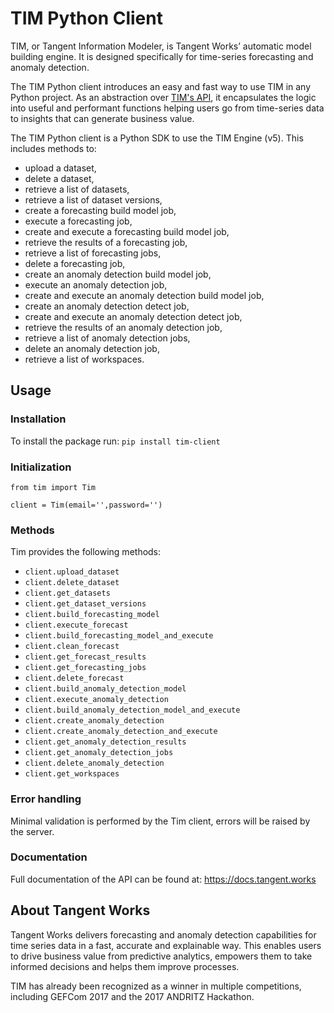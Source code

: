 # TIM Python Client

TIM, or Tangent Information Modeler, is Tangent Works’ automatic model building engine. It is designed specifically for time-series forecasting and anomaly detection.

The TIM Python client introduces an easy and fast way to use TIM in any Python project. As an abstraction over [TIM's API](https://tim-platform.tangent.works/api/v5/swagger-ui.html), it encapsulates the logic into useful and performant functions helping users go from time-series data to insights that can generate business value.

The TIM Python client is a Python SDK to use the TIM Engine (v5). This includes methods to:

- upload a dataset,
- delete a dataset,
- retrieve a list of datasets,
- retrieve a list of dataset versions,
- create a forecasting build model job,
- execute a forecasting job,
- create and execute a forecasting build model job,
- retrieve the results of a forecasting job,
- retrieve a list of forecasting jobs,
- delete a forecasting job,
- create an anomaly detection build model job,
- execute an anomaly detection job,
- create and execute an anomaly detection build model job,
- create an anomaly detection detect job,
- create and execute an anomaly detection detect job,
- retrieve the results of an anomaly detection job,
- retrieve a list of anomaly detection jobs,
- delete an anomaly detection job,
- retrieve a list of workspaces.

## Usage

### Installation

To install the package run: `pip install tim-client`

### Initialization

```
from tim import Tim

client = Tim(email='',password='')
```

### Methods

Tim provides the following methods:

- `client.upload_dataset`
- `client.delete_dataset`
- `client.get_datasets`
- `client.get_dataset_versions`
- `client.build_forecasting_model`
- `client.execute_forecast`
- `client.build_forecasting_model_and_execute`
- `client.clean_forecast`
- `client.get_forecast_results`
- `client.get_forecasting_jobs`
- `client.delete_forecast`
- `client.build_anomaly_detection_model`
- `client.execute_anomaly_detection`
- `client.build_anomaly_detection_model_and_execute`
- `client.create_anomaly_detection`
- `client.create_anomaly_detection_and_execute`
- `client.get_anomaly_detection_results`
- `client.get_anomaly_detection_jobs`
- `client.delete_anomaly_detection`
- `client.get_workspaces`

### Error handling

Minimal validation is performed by the Tim client, errors will be raised by the server.

### Documentation

Full documentation of the API can be found at: https://docs.tangent.works

## About Tangent Works

Tangent Works delivers forecasting and anomaly detection capabilities for time series data in a fast, accurate and explainable way. This enables users to drive business value from predictive analytics, empowers them to take informed decisions and helps them improve processes.

TIM has already been recognized as a winner in multiple competitions, including GEFCom 2017 and the 2017 ANDRITZ Hackathon.
